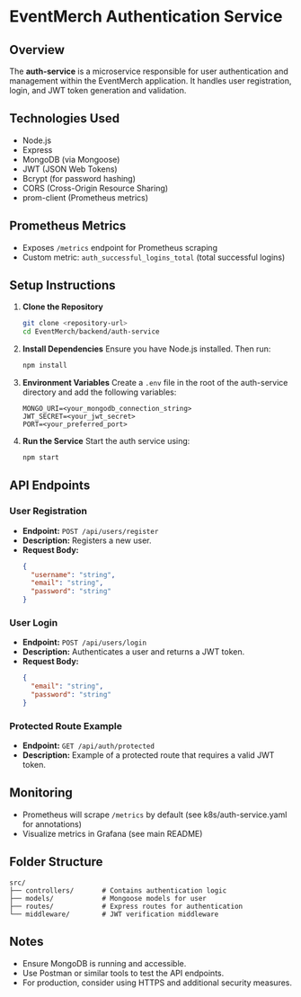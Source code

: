 # EventMerch Authentication Service

## Overview
The **auth-service** is a microservice responsible for user authentication and management within the EventMerch application. It handles user registration, login, and JWT token generation and validation.

## Technologies Used
- Node.js
- Express
- MongoDB (via Mongoose)
- JWT (JSON Web Tokens)
- Bcrypt (for password hashing)
- CORS (Cross-Origin Resource Sharing)
- prom-client (Prometheus metrics)

## Prometheus Metrics
- Exposes `/metrics` endpoint for Prometheus scraping
- Custom metric: `auth_successful_logins_total` (total successful logins)

## Setup Instructions

1. **Clone the Repository**
   ```bash
   git clone <repository-url>
   cd EventMerch/backend/auth-service
   ```

2. **Install Dependencies**
   Ensure you have Node.js installed. Then run:
   ```bash
   npm install
   ```

3. **Environment Variables**
   Create a `.env` file in the root of the auth-service directory and add the following variables:
   ```
   MONGO_URI=<your_mongodb_connection_string>
   JWT_SECRET=<your_jwt_secret>
   PORT=<your_preferred_port>
   ```

4. **Run the Service**
   Start the auth service using:
   ```bash
   npm start
   ```

## API Endpoints

### User Registration
- **Endpoint:** `POST /api/users/register`
- **Description:** Registers a new user.
- **Request Body:**
  ```json
  {
    "username": "string",
    "email": "string",
    "password": "string"
  }
  ```

### User Login
- **Endpoint:** `POST /api/users/login`
- **Description:** Authenticates a user and returns a JWT token.
- **Request Body:**
  ```json
  {
    "email": "string",
    "password": "string"
  }
  ```

### Protected Route Example
- **Endpoint:** `GET /api/auth/protected`
- **Description:** Example of a protected route that requires a valid JWT token.

## Monitoring
- Prometheus will scrape `/metrics` by default (see k8s/auth-service.yaml for annotations)
- Visualize metrics in Grafana (see main README)

## Folder Structure
```
src/
├── controllers/       # Contains authentication logic
├── models/            # Mongoose models for user
├── routes/            # Express routes for authentication
└── middleware/        # JWT verification middleware
```

## Notes
- Ensure MongoDB is running and accessible.
- Use Postman or similar tools to test the API endpoints.
- For production, consider using HTTPS and additional security measures.